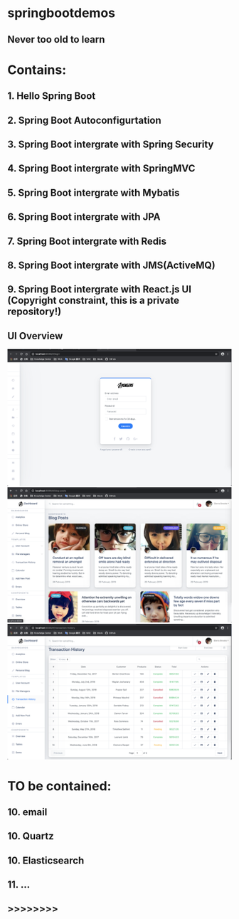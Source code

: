 # springbootdemos
## Never too old to learn
# Contains:
## 1. Hello Spring Boot
## 2. Spring Boot Autoconfigurtation
## 3. Spring Boot intergrate with Spring Security
## 4. Spring Boot intergrate with SpringMVC
## 5. Spring Boot intergrate with Mybatis
## 6. Spring Boot intergrate with JPA
## 7. Spring Boot intergrate with Redis
## 8. Spring Boot intergrate with JMS(ActiveMQ)
## 9. Spring Boot intergrate with React.js UI (Copyright constraint, this is a private repository!)

## UI Overview
![img](./overview/1.jpg)
![img](./overview/2.jpg)
![img](./overview/3.jpg)



# TO be contained:
## 10. email
## 10. Quartz
## 10. Elasticsearch
## 11. ...
## >>>>>>>>
